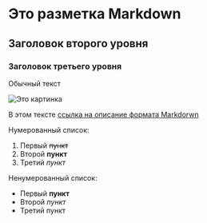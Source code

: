 # Это разметка Markdown

## Заголовок второго уровня

### Заголовок третьего уровня

Обычный текст

![Это картинка](https://3dnews.ru/assets/external/illustrations/2019/12/04/999060/dims%20(3).jpg)

В этом тексте [ссылка на описание формата Markdorwn](https://docs.github.com/en/github/writing-on-github/getting-started-with-writing-and-formatting-on-github/basic-writing-and-formatting-syntax)

Нумерованный список:

1. Первый ~~пункт~~
1. Второй **пункт**
1. Третий _пункт_

Ненумерованный список:

- Первый __пункт__
- Второй *пункт*
- Третий пункт